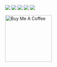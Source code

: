 ![](http://github-profile-summary-cards.vercel.app/api/cards/profile-details?username=polesapart&theme=monokai)
![](http://github-profile-summary-cards.vercel.app/api/cards/repos-per-language?username=polesapart&theme=monokai)
![](http://github-profile-summary-cards.vercel.app/api/cards/most-commit-language?username=polesapart&theme=monokai)
![](http://github-profile-summary-cards.vercel.app/api/cards/stats?username=polesapart&theme=monokai)
![](http://github-profile-summary-cards.vercel.app/api/cards/productive-time?username=polesapart&theme=monokai&utcOffset=-3)

<!--
![PolesApart's github stats](https://github-readme-stats.vercel.app/api?username=polesapart&count_private=true&show_icons=true&hide=contribs,stars&include_all_commits=true)

[![Top Langs](https://github-readme-stats.vercel.app/api/top-langs/?username=polesapart&layout=compact)](https://github.com/polesapart/github-readme-stats)
-->

<a href="https://www.buymeacoffee.com/polesapart" target="_blank"><img src="https://cdn.buymeacoffee.com/buttons/v2/default-red.png" alt="Buy Me A Coffee" width="150" ></a>

<!--
**polesapart/polesapart** is a ✨ _special_ ✨ repository because its `README.md` (this file) appears on your GitHub profile.

Here are some ideas to get you started:

- 🔭 I’m currently working on ...
- 🌱 I’m currently learning ...
- 👯 I’m looking to collaborate on ...
- 🤔 I’m looking for help with ...
- 💬 Ask me about ...
- 📫 How to reach me: ...
- 😄 Pronouns: ...
- ⚡ Fun fact: ...
-->
